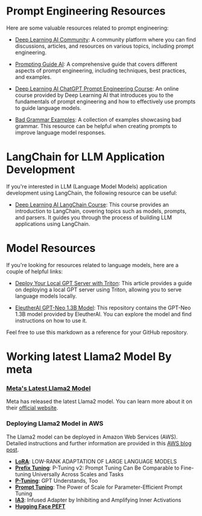 # Prompt Engineering Resources

Here are some valuable resources related to prompt engineering:

- [Deep Learning AI Community](https://community.deeplearning.ai/): A community platform where you can find discussions, articles, and resources on various topics, including prompt engineering.

- [Prompting Guide AI](https://www.promptingguide.ai/): A comprehensive guide that covers different aspects of prompt engineering, including techniques, best practices, and examples.

- [Deep Learning AI ChatGPT Prompt Engineering Course](https://learn.deeplearning.ai/chatgpt-prompt-eng/lesson/1/introduction): An online course provided by Deep Learning AI that introduces you to the fundamentals of prompt engineering and how to effectively use prompts to guide language models.

- [Bad Grammar Examples](https://writingprompts.com/bad-grammar-examples/): A collection of examples showcasing bad grammar. This resource can be helpful when creating prompts to improve language model responses.

# LangChain for LLM Application Development

If you're interested in LLM (Language Model Models) application development using LangChain, the following resource can be useful:

- [Deep Learning AI LangChain Course](https://learn.deeplearning.ai/langchain/lesson/2/models,-prompts-and-parsers): This course provides an introduction to LangChain, covering topics such as models, prompts, and parsers. It guides you through the process of building LLM applications using LangChain.

# Model Resources

If you're looking for resources related to language models, here are a couple of helpful links:

- [Deploy Your Local GPT Server with Triton](https://towardsdatascience.com/deploy-your-local-gpt-server-with-triton-a825d528aa5d): This article provides a guide on deploying a local GPT server using Triton, allowing you to serve language models locally.

- [EleutherAI GPT-Neo 1.3B Model](https://huggingface.co/EleutherAI/gpt-neo-1.3B/tree/main): This repository contains the GPT-Neo 1.3B model provided by EleutherAI. You can explore the model and find instructions on how to use it.

Feel free to use this markdown as a reference for your GitHub repository.


# Working latest Llama2 Model By meta 

### [Meta's Latest Llama2 Model](https://ai.meta.com/)

Meta has released the latest Llama2 model. You can learn more about it on their [official website](https://ai.meta.com/).

### Deploying Llama2 Model in AWS 

The Llama2 model can be deployed in Amazon Web Services (AWS). Detailed instructions and further information are provided in this [AWS blog post](https://aws.amazon.com/blogs/machine-learning/llama-2-foundation-models-from-meta-are-now-available-in-amazon-sagemaker-jumpstart/?trk=e4a2b997-0a82-42dc-ab3c-acc904ce1365&sc_channel=sm).

- **[LoRA](https://arxiv.org/pdf/2106.09685.pdf)**: LOW-RANK ADAPTATION OF LARGE LANGUAGE MODELS
- **[Prefix Tuning](https://arxiv.org/pdf/2110.07602.pdf)**: P-Tuning v2: Prompt Tuning Can Be Comparable to Fine-tuning Universally Across Scales and Tasks
- **[P-Tuning](https://arxiv.org/pdf/2103.10385.pdf)**: GPT Understands, Too
- **[Prompt Tuning](https://arxiv.org/pdf/2104.08691.pdf)**: The Power of Scale for Parameter-Efficient Prompt Tuning
- **[IA3](https://arxiv.org/abs/2205.05638)**: Infused Adapter by Inhibiting and Amplifying Inner Activations
- **[Hugging Face PEFT](https://github.com/huggingface/peft)**




